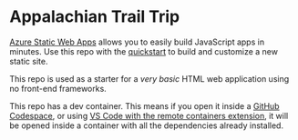 # Appalachian Trail Trip 

[Azure Static Web Apps](https://docs.microsoft.com/azure/static-web-apps/overview) allows you to easily build JavaScript apps in minutes. Use this repo with the [quickstart](https://docs.microsoft.com/azure/static-web-apps/getting-started?tabs=vanilla-javascript) to build and customize a new static site.

This repo is used as a starter for a _very basic_ HTML web application using no front-end frameworks.

This repo has a dev container. This means if you open it inside a [GitHub Codespace](https://github.com/features/codespaces), or using [VS Code with the remote containers extension](https://code.visualstudio.com/docs/remote/containers), it will be opened inside a container with all the dependencies already installed.
